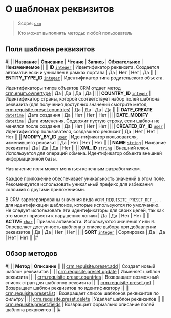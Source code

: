 # О шаблонах реквизитов

> Scope: [`crm`](../../../scopes/permissions.md)
>
> Кто может выполнять методы: любой пользователь

## Поля шаблона реквизитов

#|
|| **Название** | **Описание** | **Чтение** | **Запись** | **Обязательное** | **Неизменяемое** ||
|| **ID**
[`integer`](../../../data-types.md) | Идентификатор реквизита. Создается автоматически и уникален в рамках портала | Да | Нет | Нет | Да ||
|| **ENTITY_TYPE_ID**
[`integer`](../../../data-types.md) | Идентификатор типа родительского объекта.

Идентификаторы типов объектов CRM отдает метод [crm.enum.ownertype](../../auxiliary/enum/crm-enum-owner-type.md) | Да | Да | Да | Да ||
|| **COUNTRY_ID**
[`integer`](../../../data-types.md) | Идентификатор страны, которой соответствует набор полей шаблона реквизита (для получения доступных значений смотрите метод [crm.requisite.preset.countries](./crm-requisite-preset-countries.md)) | Да | Да | Да | Да ||
|| **DATE_CREATE**
[`datetime`](../../../data-types.md) | Дата создания | Да | Нет | Нет | Нет ||
|| **DATE_MODIFY**
[`datetime`](../../../data-types.md) | Дата изменения. Содержит пустую строку, если шаблон не менялся после создания | Да | Нет | Нет | Нет ||
|| **CREATED_BY_ID**
[`user`](../../../data-types.md) | Идентификатор пользователя, создавшего реквизит | Да | Нет | Нет | Нет ||
|| **MODIFY_BY_ID**
[`user`](../../../data-types.md) | Идентификатор пользователя, изменившего реквизит | Да | Нет | Нет | Нет ||
|| **NAME**
[`string`](../../../data-types.md) | Название реквизита | Да | Да | Да | Нет ||
|| **XML_ID**
[`string`](../../../data-types.md) | Внешний ключ. Используется для операций обмена. Идентификатор объекта внешней информационной базы. 

Назначение поля может меняться конечным разработчиком. 

Каждое приложение обеспечивает уникальность значений в этом поле. Рекомендуется использовать уникальный префикс для избежания коллизий с другими приложениями. 

В CRM зарезервированы значения вида `#CRM_REQUISITE_PRESET_DEF_...` для идентификации шаблонов, которые используются по умолчанию. Не следует использовать эти идентификаторы для своих целей, так как это может привести к нарушению логики | Да | Да | Нет | Нет ||
|| **ACTIVE**
[`char`](../../../data-types.md) | Признак активности. Используются значения `Y` или `N`. Определяет доступность шаблона в списке выбора при добавлении реквизитов | Да | Да | Нет | Нет ||
|| **SORT**
[`integer`](../../../data-types.md) | Сортировка | Да | Да | Нет | Нет ||
|#

## Обзор методов

#|
|| **Метод** | **Описание** ||
|| [crm.requisite.preset.add](./crm-requisite-preset-add.md) | Создает новый шаблон реквизитов ||
|| [crm.requisite.preset.update](./crm-requisite-preset-update.md) | Изменяет шаблон реквизита ||
|| [crm.requisite.preset.countries](./crm-requisite-preset-countries.md) | Возвращает возможный список стран для шаблонов реквизита ||
|| [crm.requisite.preset.get](./crm-requisite-preset-get.md) | Возвращает шаблон реквизитов по идентификатору ||
|| [crm.requisite.preset.list](./crm-requisite-preset-list.md) | Возвращает список шаблонов реквизитов по фильтру ||
|| [crm.requisite.preset.delete](./crm-requisite-preset-delete.md) | Удаляет шаблон реквизитов ||
|| [crm.requisite.preset.fields](./crm-requisite-preset-fields.md) | Возвращает формально описание полей шаблона реквизитов ||
|#